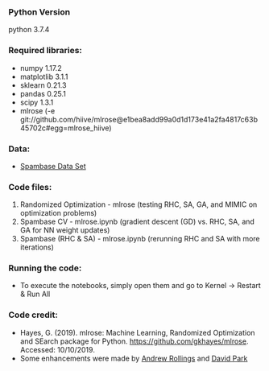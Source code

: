### Python Version
python 3.7.4

### Required libraries:
* numpy 1.17.2
* matplotlib 3.1.1
* sklearn 0.21.3
* pandas 0.25.1
* scipy 1.3.1
* mlrose (-e git://github.com/hiive/mlrose@e1bea8add99a0d1d173e41a2fa4817c63b45702c#egg=mlrose_hiive)
	
### Data:
* [Spambase Data Set](https://archive.ics.uci.edu/ml/machine-learning-databases/spambase/spambase.data)
	
### Code files:
1. Randomized Optimization - mlrose (testing RHC, SA, GA, and MIMIC on optimization problems)
2. Spambase CV - mlrose.ipynb (gradient descent (GD) vs. RHC, SA, and GA for NN weight updates)
3. Spambase (RHC & SA) - mlrose.ipynb (rerunning RHC and SA with more iterations)

### Running the code:
* To execute the notebooks, simply open them and go to Kernel -> Restart & Run All

### Code credit:
* Hayes, G. (2019). mlrose: Machine Learning, Randomized Optimization and SEarch package for Python. https://github.com/gkhayes/mlrose. Accessed: 10/10/2019.
* Some enhancements were made by [Andrew Rollings](https://github.com/hiive/mlrose) and [David Park](https://github.com/parkds/mlrose)
